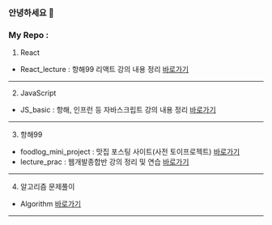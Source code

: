 ### 안녕하세요 👋

### My Repo : 
1. React
- React_lecture : 항해99 리액트 강의 내용 정리 [바로가기](https://github.com/vjiji/React_lecture)
---
2. JavaScript 
- JS_basic : 항해, 인프런 등 자바스크립트 강의 내용 정리 [바로가기](https://github.com/vjiji/JS_basic)
---
3. 항해99
- foodlog_mini_project : 맛집 포스팅 사이트(사전 토이프로젝트) [바로가기](https://github.com/vjiji/foodlog_mini_project)
- lecture_prac : 웹개발종합반 강의 정리 및 연습 [바로가기](https://github.com/vjiji/lecture_prac)
---
4. 알고리즘 문제풀이
- Algorithm [바로가기](https://github.com/vjiji/Algorithm)
---

<!--
**vjiji/vjiji** is a ✨ _special_ ✨ repository because its `README.md` (this file) appears on your GitHub profile.

Here are some ideas to get you started:

- 🔭 I’m currently working on ...
- 🌱 I’m currently learning ...
- 👯 I’m looking to collaborate on ...
- 🤔 I’m looking for help with ...
- 💬 Ask me about ...
- 📫 How to reach me: ...
- 😄 Pronouns: ...
- ⚡ Fun fact: ...
-->
